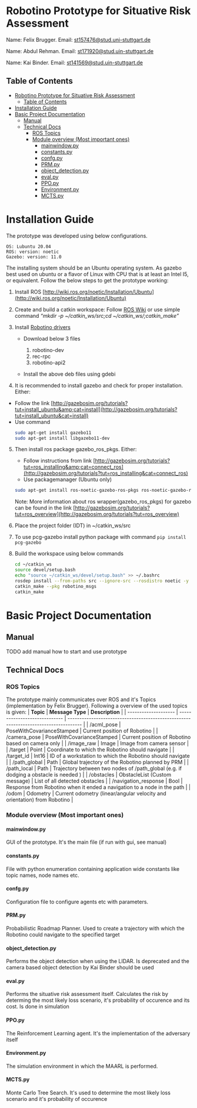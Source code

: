 # Robotino Prototype for Situative Risk Assessment

Name: Felix Brugger.
Email: st157476@stud.uni-stuttgart.de

Name: Abdul Rehman.
Email: st171920@stud.uin-stuttgart.de

Name: Kai Binder.
Email: st141569@stud.uin-stuttgart.de

## Table of Contents
- [Robotino Prototype for Situative Risk Assessment](#robotino-prototype-for-situative-risk-assessment)
  - [Table of Contents](#table-of-contents)
- [Installation Guide](#installation-guide)
- [Basic Project Documentation](#basic-project-documentation)
  - [Manual](#manual)
  - [Technical Docs](#technical-docs)
    - [ROS Topics](#ros-topics)
    - [Module overview (Most important ones)](#module-overview-most-important-ones)
      - [mainwindow.py](#mainwindowpy)
      - [constants.py](#constantspy)
      - [confg.py](#confgpy)
      - [PRM.py](#prmpy)
      - [object\_detection.py](#object_detectionpy)
      - [eval.py](#evalpy)
      - [PPO.py](#ppopy)
      - [Environment.py](#environmentpy)
      - [MCTS.py](#mctspy)


# Installation Guide

The prototype was developed using below configurations.

    OS: Lubuntu 20.04
    ROS: version: noetic
    Gazebo: version: 11.0

The installing system should be an Ubuntu operating system. As gazebo best used on ubuntu or a flavor of Linux with CPU that is at least an Intel I5, or equivalent. Follow the below steps to get the prototype working:

1. Install ROS
   [http://wiki.ros.org/noetic/Installation/Ubuntu](http://wiki.ros.org/noetic/Installation/Ubuntu)
2. Create and build a catkin workspace: Follow [ROS Wiki](http://wiki.ros.org/catkin/Tutorials/create_a_workspace)
   or use simple command
   *“mkdir -p ~/catkin_ws/src;cd
   ~/catkin_ws/;catkin_make”*
3. Install [Robotino drivers](https://wiki.openrobotino.org/index.php?title=Robotino_OS)

   - Download below 3 files
     1. robotino-dev
     2. rec-rpc
     3. robotino-api2

   - Install the above deb files using gdebi

4. It is recommended to install gazebo and check for proper installation. Either:

- Follow the link
[http://gazebosim.org/tutorials?tut=install_ubuntu&amp;cat=install](http://gazebosim.org/tutorials?tut=install_ubuntu&cat=install)
- Use command
   ```bash
   sudo apt-get install gazebo11
   sudo apt-get install libgazebo11-dev
   ```
5. Then install ros package gazebo_ros_pkgs. Either:
   - Follow instructions from link
      [http://gazebosim.org/tutorials?tut=ros_installing&amp;cat=connect_ros](http://gazebosim.org/tutorials?tut=ros_installing&cat=connect_ros)
   - Use packagemanager (Ubuntu only)
   ```bash
   sudo apt-get install ros-noetic-gazebo-ros-pkgs ros-noetic-gazebo-ros-control
   ```

   Note:
   More information about ros wrapper(gazebo_ros_pkgs) for gazebo can be found in the link [http://gazebosim.org/tutorials?tut=ros_overview](http://gazebosim.org/tutorials?tut=ros_overview)

6. Place the project folder (IDT) in ~/catkin_ws/src
7. To use pcg-gazebo install python package with command  ```pip install pcg-gazebo```
8. Build the workspace using below commands
   ```bash
   cd ~/catkin_ws
   source devel/setup.bash
   echo "source ~/catkin_ws/devel/setup.bash" >> ~/.bashrc
   rosdep install --from-paths src --ignore-src --rosdistro noetic -y
   catkin_make --pkg robotino_msgs
   catkin_make
   ```
# Basic Project Documentation
## Manual
TODO add manual how to start and use prototype

## Technical Docs
### ROS Topics
The prototype mainly communicates over ROS and it's Topics (implementation by Felix Brugger). Following a overview of the used topics is given:
| **Topic**            | **Message Type**              | **Description**                                                                      |
| -------------------- | ----------------------------- | ------------------------------------------------------------------------------------ |
| /acml_pose           | PoseWithCovarianceStamped     | Current position of Robotino                                                         |
| /camera_pose         | PoseWithCovarianceStamped     | Current position of Robotino based on camera only                                    |
| /image_raw           | Image                         | Image from camera sensor                                                             |
| /target              | Point                         | Coordinate to which the Robotino should navigate                                     |
| /target_id           | Int16                         | ID of a workstation to which the Robotino should navigate                            |
| /path_global         | Path                          | Global trajectory of the Robotino planned by PRM                                     |
| /path_local          | Path                          | Trajectory between two nodes of /path_global (e.g. if dodging a obstacle is needed ) |
| /obstacles           | ObstacleList (Custom message) | List of all detected obstacles                                                       |
| /navigation_response | Bool                          | Response from Robotino when it ended a navigation to a node in the path              |
| /odom                | Odometry                      | Current odometry (linear/angular velocity and orientation) from Robotino             |

### Module overview (Most important ones)
#### mainwindow.py
GUI of the prototype. It's the main file (if run with gui, see manual)
#### constants.py
File with python enumeration containing application wide constants like topic names, node names etc.
#### confg.py
Configuration file to configure agents etc with parameters.
#### PRM.py
Probabilistic Roadmap Planner. Used to create a trajectory with which the Robotino could navigate to the specified target
#### object_detection.py
Performs the object detection when using the LIDAR. Is deprecated and the camera based object detection by Kai Binder should be used
#### eval.py
Performs the situative risk assessment itself. Calculates the risk by determing the most likely loss scenario, it's probability of occurence and its cost. Is done in simulation
#### PPO.py
The Reinforcement Learning agent. It's the implementation of the adversary itself
#### Environment.py
The simulation environment in which the MAARL is performed.
#### MCTS.py
Monte Carlo Tree Search. It's used to determine the most likely loss scenario and it's probability of occurence
